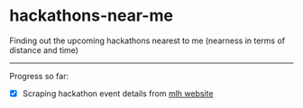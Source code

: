 # hackathons-near-me
Finding out the upcoming hackathons nearest to me (nearness in terms of distance and time)  

--------
  Progress so far:
- [x] Scraping hackathon event details from [mlh website](https://mlh.io/beta/events)
